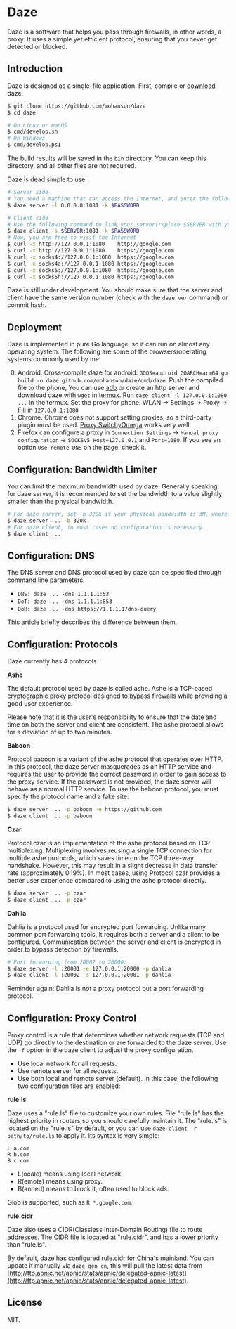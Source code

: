 # Daze

Daze is a software that helps you pass through firewalls, in other words, a proxy. It uses a simple yet efficient protocol, ensuring that you never get detected or blocked.

## Introduction

Daze is designed as a single-file application. First, compile or [download](https://github.com/mohanson/daze/releases) daze:

```sh
$ git clone https://github.com/mohanson/daze
$ cd daze

# On Linux or macOS
$ cmd/develop.sh
# On Windows
$ cmd/develop.ps1
```

The build results will be saved in the `bin` directory. You can keep this directory, and all other files are not required.

Daze is dead simple to use:

```sh
# Server side
# You need a machine that can access the Internet, and enter the following command:
$ daze server -l 0.0.0.0:1081 -k $PASSWORD

# Client side
# Use the following command to link your server(replace $SERVER with your server IP):
$ daze client -s $SERVER:1081 -k $PASSWORD
# Now, you are free to visit the Internet
$ curl -x http://127.0.0.1:1080    http://google.com
$ curl -x http://127.0.0.1:1080    https://google.com
$ curl -x socks4://127.0.0.1:1080  https://google.com
$ curl -x socks4a://127.0.0.1:1080 https://google.com
$ curl -x socks5://127.0.0.1:1080  https://google.com
$ curl -x socks5h://127.0.0.1:1080 https://google.com
```

Daze is still under development. You should make sure that the server and client have the same version number (check with the `daze ver` command) or commit hash.

## Deployment

Daze is implemented in pure Go language, so it can run on almost any operating system. The following are some of the browsers/operating systems commonly used by me:

0. Android. Cross-compile daze for android: `GOOS=android GOARCH=arm64 go build -o daze github.com/mohanson/daze/cmd/daze`. Push the compiled file to the phone, You can use [adb](https://developer.android.com/studio/command-line/adb) or create an http server and download daze with `wget` in [termux](https://play.google.com/store/apps/details?id=com.termux&hl=en). Run `daze client -l 127.0.0.1:1080 ...` in the termux. Set the proxy for phone: WLAN -> Settings -> Proxy -> Fill in `127.0.0.1:1080`
0. Chrome. Chrome does not support setting proxies, so a third-party plugin must be used. [Proxy SwitchyOmega](https://chrome.google.com/webstore/detail/proxy-switchyomega/padekgcemlokbadohgkifijomclgjgif?hl=en) works very well.
0. Firefox can configure a proxy in `Connection Settings` -> `Manual proxy configuration` -> `SOCKSv5 Host=127.0.0.1` and `Port=1080`. If you see an option `Use remote DNS` on the page, check it.

## Configuration: Bandwidth Limiter

You can limit the maximum bandwidth used by daze. Generally speaking, for daze server, it is recommended to set the bandwidth to a value slightly smaller than the physical bandwidth.

```sh
# For daze server, set -b 320k if your physical bandwidth is 3M, where 320 = 3 * 1024 / 8 - 64.
$ daze server ... -b 320k
# For daze client, in most cases no configuration is necessary.
$ daze client ...
```

## Configuration: DNS

The DNS server and DNS protocol used by daze can be specified through command line parameters.

- `DNS: daze ... -dns 1.1.1.1:53`
- `DoT: daze ... -dns 1.1.1.1:853`
- `DoH: daze ... -dns https://1.1.1.1/dns-query`

This [article](https://www.cloudflare.com/learning/dns/dns-over-tls/) briefly describes the difference between them.

## Configuration: Protocols

Daze currently has 4 protocols.

**Ashe**

The default protocol used by daze is called ashe. Ashe is a TCP-based cryptographic proxy protocol designed to bypass firewalls while providing a good user experience.

Please note that it is the user's responsibility to ensure that the date and time on both the server and client are consistent. The ashe protocol allows for a deviation of up to two minutes.

**Baboon**

Protocol baboon is a variant of the ashe protocol that operates over HTTP. In this protocol, the daze server masquerades as an HTTP service and requires the user to provide the correct password in order to gain access to the proxy service. If the password is not provided, the daze server will behave as a normal HTTP service. To use the baboon protocol, you must specify the protocol name and a fake site:

```sh
$ daze server ... -p baboon -e https://github.com
$ daze client ... -p baboon
```

**Czar**

Protocol czar is an implementation of the ashe protocol based on TCP multiplexing. Multiplexing involves reusing a single TCP connection for multiple ashe protocols, which saves time on the TCP three-way handshake. However, this may result in a slight decrease in data transfer rate (approximately 0.19%). In most cases, using Protocol czar provides a better user experience compared to using the ashe protocol directly.

```sh
$ daze server ... -p czar
$ daze client ... -p czar
```

**Dahlia**

Dahlia is a protocol used for encrypted port forwarding. Unlike many common port forwarding tools, it requires both a server and a client to be configured. Communication between the server and client is encrypted in order to bypass detection by firewalls.

```sh
# Port forwarding from 20002 to 20000:
$ daze server -l :20001 -e 127.0.0.1:20000 -p dahlia
$ daze client -l :20002 -s 127.0.0.1:20001 -p dahlia
```

Reminder again: Dahlia is not a proxy protocol but a port forwarding protocol.

## Configuration: Proxy Control

Proxy control is a rule that determines whether network requests (TCP and UDP) go directly to the destination or are forwarded to the daze server. Use the `-f` option in the daze client to adjust the proxy configuration.

- Use local network for all requests.
- Use remote server for all requests.
- Use both local and remote server (default). In this case, the following two configuration files are enabled:

**rule.ls**

Daze uses a "rule.ls" file to customize your own rules. File "rule.ls" has the highest priority in routers so you should carefully maintain it. The "rule.ls" is located on the "rule.ls" by default, or you can use `daze client -r path/to/rule.ls` to apply it. Its syntax is very simple:

```text
L a.com
R b.com
B c.com
```

- L(ocale) means using local network.
- R(emote) means using proxy.
- B(anned) means to block it, often used to block ads.

Glob is supported, such as `R *.google.com`.

**rule.cidr**

Daze also uses a CIDR(Classless Inter-Domain Routing) file to route addresses. The CIDR file is located at "rule.cidr", and has a lower priority than "rule.ls".

By default, daze has configured rule.cidr for China's mainland. You can update it manually via `daze gen cn`, this will pull the latest data from [http://ftp.apnic.net/apnic/stats/apnic/delegated-apnic-latest](http://ftp.apnic.net/apnic/stats/apnic/delegated-apnic-latest).

## License

MIT.

